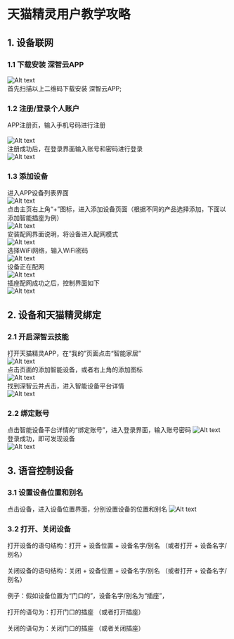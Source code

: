 # 天猫精灵用户教学攻略
## 1. 设备联网
### 1.1 下载安装 深智云APP
![Alt text](/assets/zh-cn/guidelines/tianmaojingling/use/erweima.png)
<br/>首先扫描以上二维码下载安装 深智云APP;
### 1.2 注册/登录个人账户
APP注册页，输入手机号码进行注册<br/><br/>
![Alt text](/assets/zh-cn/guidelines/tianmaojingling/use/zhuce.png)
<br/>注册成功后，在登录界面输入账号和密码进行登录
<br/>![Alt text](/assets/zh-cn/guidelines/tianmaojingling/use/denglu.png)
### 1.3 添加设备
进入APP设备列表界面
<br/>![Alt text](/assets/zh-cn/guidelines/tianmaojingling/use/devicelist.png)
<br/>点击主页右上角“+”图标，进入添加设备页面（根据不同的产品选择添加，下面以添加智能插座为例）
<br/>![Alt text](/assets/zh-cn/guidelines/tianmaojingling/use/adddevice.png)
<br/>安装配网界面说明，将设备进入配网模式
<br/>![Alt text](/assets/zh-cn/guidelines/tianmaojingling/use/peiwangshuoming.png)
<br/>选择WiFi网络，输入WiFi密码
<br/>![Alt text](/assets/zh-cn/guidelines/tianmaojingling/use/setwifi.png)
<br/>设备正在配网
<br/>![Alt text](/assets/zh-cn/guidelines/tianmaojingling/use/peiwangdengdai.png)
<br/>插座配网成功之后，控制界面如下
<br/>![Alt text](/assets/zh-cn/guidelines/tianmaojingling/use/peiwangsuccess.png)
## 2. 设备和天猫精灵绑定
### 2.1 开启深智云技能
打开天猫精灵APP，在“我的”页面点击“智能家居”
<br/>![Alt text](/assets/zh-cn/guidelines/tianmaojingling/use/tianmaoapp.png)
<br/>点击页面的添加智能设备，或者右上角的添加图标
<br/>![Alt text](/assets/zh-cn/guidelines/tianmaojingling/use/tianmao_adddevice.png)
<br/>找到深智云并点击，进入智能设备平台详情
<br/>![Alt text](/assets/zh-cn/guidelines/tianmaojingling/use/zhanghao.png)
### 2.2 绑定账号
点击智能设备平台详情的“绑定账号”，进入登录界面，输入账号密码
![Alt text](/assets/zh-cn/guidelines/tianmaojingling/use/setzhanghao.png)
<br/>登录成功，即可发现设备
<br/>![Alt text](/assets/zh-cn/guidelines/tianmaojingling/use/faxiandevice.jpg)
## 3. 语音控制设备
### 3.1 设置设备位置和别名
点击设备，进入设备位置界面，分别设置设备的位置和别名
![Alt text](/assets/zh-cn/guidelines/tianmaojingling/use/weizhi.jpg)
### 3.2 打开、关闭设备
打开设备的语句结构：打开 + 设备位置 + 设备名字/别名 （或者打开 + 设备名字/别名）
<br/><br/>关闭设备的语句结构：关闭 + 设备位置 + 设备名字/别名 （或者打开 + 设备名字/别名）
<br/><br/>例子：假如设备位置为“门口的”，设备名字/别名为“插座”，
<br/><br/>打开的语句为：打开门口的插座 （或者打开插座）
<br/><br/>关闭的语句为：关闭门口的插座 （或者关闭插座）

